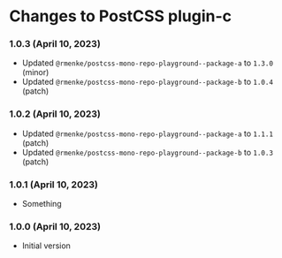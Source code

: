 # Changes to PostCSS plugin-c

### 1.0.3 (April 10, 2023)

- Updated `@rmenke/postcss-mono-repo-playground--package-a` to `1.3.0` (minor)
- Updated `@rmenke/postcss-mono-repo-playground--package-b` to `1.0.4` (patch)

### 1.0.2 (April 10, 2023)

- Updated `@rmenke/postcss-mono-repo-playground--package-a` to `1.1.1` (patch)
- Updated `@rmenke/postcss-mono-repo-playground--package-b` to `1.0.3` (patch)

### 1.0.1 (April 10, 2023)

- Something

### 1.0.0 (April 10, 2023)

- Initial version
